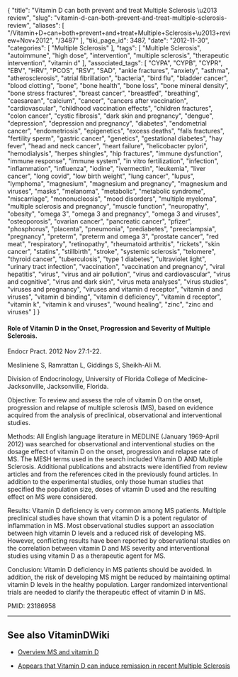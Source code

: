 {
    "title": "Vitamin D can both prevent and treat Multiple Sclerosis \u2013 review",
    "slug": "vitamin-d-can-both-prevent-and-treat-multiple-sclerosis-review",
    "aliases": [
        "/Vitamin+D+can+both+prevent+and+treat+Multiple+Sclerosis+\u2013+review+Nov+2012",
        "/3487"
    ],
    "tiki_page_id": 3487,
    "date": "2012-11-30",
    "categories": [
        "Multiple Sclerosis"
    ],
    "tags": [
        "Multiple Sclerosis",
        "autoimmune",
        "high dose",
        "intervention",
        "multiple sclerosis",
        "therapeutic intervention",
        "vitamin d"
    ],
    "associated_tags": [
        "CYPA",
        "CYPB",
        "CYPR",
        "EBV",
        "HRV",
        "PCOS",
        "RSV",
        "SAD",
        "ankle fractures",
        "anxiety",
        "asthma",
        "atherosclerosis",
        "atrial fibrillation",
        "bacteria",
        "bird flu",
        "bladder cancer",
        "blood clotting",
        "bone",
        "bone health",
        "bone loss",
        "bone mineral density",
        "bone stress fractures",
        "breast cancer",
        "breastfed",
        "breathing",
        "caesarean",
        "calcium",
        "cancer",
        "cancers after vaccination",
        "cardiovascular",
        "childhood vaccination effects",
        "children fractures",
        "colon cancer",
        "cystic fibrosis",
        "dark skin and pregnancy",
        "dengue",
        "depression",
        "depression and pregnancy",
        "diabetes",
        "endometrial cancer",
        "endometriosis",
        "epigenetics",
        "excess deaths",
        "falls fractures",
        "fertility sperm",
        "gastric cancer",
        "genetics",
        "gestational diabetes",
        "hay fever",
        "head and neck cancer",
        "heart failure",
        "helicobacter pylori",
        "hemodialysis",
        "herpes shingles",
        "hip fractures",
        "immune dysfunction",
        "immune response",
        "immune system",
        "in vitro fertilization",
        "infection",
        "inflammation",
        "influenza",
        "iodine",
        "ivermectin",
        "leukemia",
        "liver cancer",
        "long covid",
        "low birth weight",
        "lung cancer",
        "lupus",
        "lymphoma",
        "magnesium",
        "magnesium and pregnancy",
        "magnesium and viruses",
        "masks",
        "melanoma",
        "metabolic",
        "metabolic syndrome",
        "miscarriage",
        "mononucleosis",
        "mood disorders",
        "multiple myeloma",
        "multiple sclerosis and pregnancy",
        "muscle function",
        "neuropathy",
        "obesity",
        "omega 3",
        "omega 3 and pregnancy",
        "omega 3 and viruses",
        "osteoporosis",
        "ovarian cancer",
        "pancreatic cancer",
        "pfizer",
        "phosphorus",
        "placenta",
        "pneumonia",
        "prediabetes",
        "preeclampsia",
        "pregnancy",
        "preterm",
        "preterm and omega 3",
        "prostate cancer",
        "red meat",
        "respiratory",
        "retinopathy",
        "rheumatoid arthritis",
        "rickets",
        "skin cancer",
        "statins",
        "stillbirth",
        "stroke",
        "systemic sclerosis",
        "telomere",
        "thyroid cancer",
        "tuberculosis",
        "type 1 diabetes",
        "ultraviolet light",
        "urinary tract infection",
        "vaccination",
        "vaccination and pregnancy",
        "viral hepatitis",
        "virus",
        "virus and air pollution",
        "virus and cardiovascular",
        "virus and cognitive",
        "virus and dark skin",
        "virus meta analyses",
        "virus studies",
        "viruses and pregnancy",
        "viruses and vitamin d receptor",
        "vitamin d and viruses",
        "vitamin d binding",
        "vitamin d deficiency",
        "vitamin d receptor",
        "vitamin k",
        "vitamin k and viruses",
        "wound healing",
        "zinc",
        "zinc and viruses"
    ]
}


#### Role of Vitamin D in the Onset, Progression and Severity of Multiple Sclerosis.

Endocr Pract. 2012 Nov 27:1-22.

Mesliniene S, Ramrattan L, Giddings S, Sheikh-Ali M.

Division of Endocrinology, University of Florida College of Medicine-Jacksonville, Jacksonville, Florida.

Objective: To review and assess the role of vitamin D on the onset, progression and relapse of multiple sclerosis (MS), based on evidence acquired from the analysis of preclinical, observational and interventional studies.

Methods: All English language literature in MEDLINE (January 1969-April 2012) was searched for observational and interventional studies on the dosage effect of vitamin D on the onset, progression and relapse rate of MS. The MESH terms used in the search included Vitamin D AND Multiple Sclerosis. Additional publications and abstracts were identified from review articles and from the references cited in the previously found articles. In addition to the experimental studies, only those human studies that specified the population size, doses of vitamin D used and the resulting effect on MS were considered.

Results: Vitamin D deficiency is very common among MS patients. Multiple preclinical studies have shown that vitamin D is a potent regulator of inflammation in MS. Most observational studies support an association between high vitamin D levels and a reduced risk of developing MS. However, conflicting results have been reported by observational studies on the correlation between vitamin D and MS severity and interventional studies using vitamin D as a therapeutic agent for MS.

Conclusion: Vitamin D deficiency in MS patients should be avoided. In addition, the risk of developing MS might be reduced by maintaining optimal vitamin D levels in the healthy population. Larger randomized interventional trials are needed to clarify the therapeutic effect of vitamin D in MS.

PMID: 23186958

---

## See also VitaminDWiki

* [Overview MS and vitamin D](/tags/overview-ms-and-vitamin-d.html)

* [Appears that Vitamin D can induce remission in recent Multiple Sclerosis](/posts/appears-that-vitamin-d-can-induce-remission-in-recent-multiple-sclerosis)